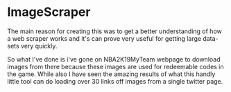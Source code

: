 # ImageScraper
The main reason for creating this was to get a better understanding of how a web scraper works and it's can prove very useful for getting large data-sets very quickly.

So what I've done is i've gone on NBA2K19MyTeam webpage to download images from there because these images are used for redeemable codes in the game.
While also I have seen the amazing results of what this handly little tool can do loading over 30 links off images from a single twitter page.
